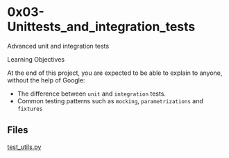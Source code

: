 # 0x03-Unittests_and_integration_tests

Advanced unit and integration tests

Learning Objectives

At the end of this project, you are expected to be able to explain to anyone, without the help of Google:

* The difference between `unit` and `integration` tests.
* Common testing patterns such as `mocking`, `parametrizations` and `fixtures`


## Files

[test_utils.py](./test_utils.py)
